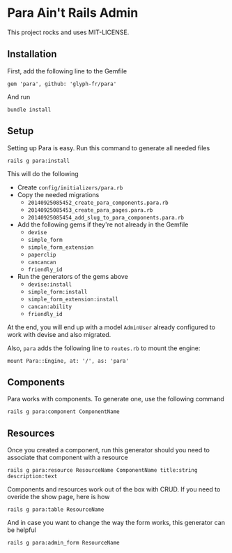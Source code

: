 # Para Ain't Rails Admin

This project rocks and uses MIT-LICENSE.

## Installation

First, add the following line to the Gemfile

    gem 'para', github: 'glyph-fr/para'

And run

    bundle install

## Setup

Setting up Para is easy. Run this command to generate all needed files

    rails g para:install
    
This will do the following
   
  * Create `config/initializers/para.rb`
  * Copy the needed migrations
    * `20140925085452_create_para_components.para.rb`
    * `20140925085453_create_para_pages.para.rb`
    * `20140925085454_add_slug_to_para_components.para.rb`
  * Add the following gems if they're not already in the Gemfile
    * `devise`
    * `simple_form`
    * `simple_form_extension`
    * `paperclip`
    * `cancancan`
    * `friendly_id`
  * Run the generators of the gems above
      * `devise:install`
      * `simple_form:install`
      * `simple_form_extension:install`
      * `cancan:ability`
      * `friendly_id`

At the end, you will end up with a model `AdminUser` already configured to work with devise and also migrated.

Also, `para` adds the following line to `routes.rb` to mount the engine:
    
    mount Para::Engine, at: '/', as: 'para'

## Components

Para works with components. To generate one, use the following command
    
    rails g para:component ComponentName

## Resources
Once you created a component, run this generator should you need to associate that component with a resource
    
    rails g para:resource ResourceName ComponentName title:string description:text

Components and resources work out of the box with CRUD. If you need to overide the show page, here is how
    
    rails g para:table ResourceName

And in case you want to change the way the form works, this generator can be helpful
    
    rails g para:admin_form ResourceName
